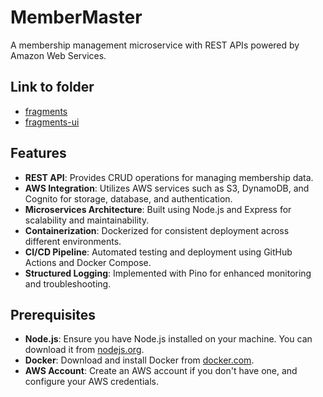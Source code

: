 # MemberMaster
A membership management microservice with REST APIs powered by Amazon Web Services.

## Link to folder
- [fragments](https://github.com/swang308/fragments)
- [fragments-ui](https://github.com/swang308/fragments-ui)

## Features

- **REST API**: Provides CRUD operations for managing membership data.
- **AWS Integration**: Utilizes AWS services such as S3, DynamoDB, and Cognito for storage, database, and authentication.
- **Microservices Architecture**: Built using Node.js and Express for scalability and maintainability.
- **Containerization**: Dockerized for consistent deployment across different environments.
- **CI/CD Pipeline**: Automated testing and deployment using GitHub Actions and Docker Compose.
- **Structured Logging**: Implemented with Pino for enhanced monitoring and troubleshooting.

## Prerequisites

- **Node.js**: Ensure you have Node.js installed on your machine. You can download it from [nodejs.org](https://nodejs.org/).
- **Docker**: Download and install Docker from [docker.com](https://www.docker.com/).
- **AWS Account**: Create an AWS account if you don't have one, and configure your AWS credentials.
